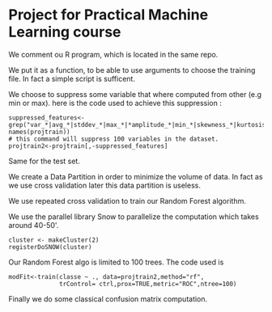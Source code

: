 
Project for Practical Machine Learning course
==============================================

We comment ou R program, which is located in the same repo.

We put it as a function, to be able to use arguments to choose the training file.
In fact a simple script is sufficent.

We choose to suppress some variable that where computed from other (e.g min or max).
here is the code used to achieve this suppression :

```
suppressed_features<-grep("var_*|avg_*|stddev_*|max_*|*amplitude_*|min_*|skewness_*|kurtosis_*", names(projtrain))
# this command will suppress 100 variables in the dataset.
projtrain2<-projtrain[,-suppressed_features]
```

Same for the test set.

We create a Data Partition in order to minimize the volume of data.
In fact as we use cross validation later this data partition is useless.

We use repeated cross validation to train our Random Forest algorithm.

We use the parallel library Snow to parallelize the computation which takes around 40-50'.

```
cluster <- makeCluster(2)
registerDoSNOW(cluster)
```

Our Random Forest algo is limited to 100 trees. The code used is
```
modFit<-train(classe ~ ., data=projtrain2,method="rf",
              trControl= ctrl,prox=TRUE,metric="ROC",ntree=100)
```

Finally we do some classical confusion matrix computation.
